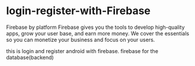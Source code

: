 # login-register-with-Firebase
Firebase by platform Firebase gives you the tools to develop high-quality apps, grow your user base, and earn more money. We cover the essentials so you can monetize your business and focus on your users.

this is login and register android with firebase. firebase for the database(backend)
